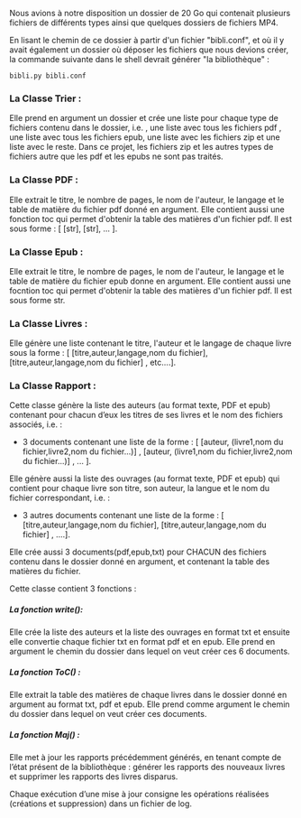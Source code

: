 Nous avions à notre disposition un dossier de 20 Go qui contenait plusieurs fichiers de différents types ainsi que quelques dossiers de fichiers MP4. 

En lisant le chemin de ce dossier à partir d'un fichier "bibli.conf", et où il y avait également un dossier où déposer les fichiers que nous devions créer, la commande suivante dans le shell devrait générer "la bibliothèque" :

```
bibli.py bibli.conf
```

### La Classe Trier :

Elle prend en argument un dossier et crée une liste pour chaque type de fichiers contenu dans le dossier, i.e. , une liste avec tous les fichiers pdf , une liste avec tous les fichiers epub, une liste avec les fichiers zip et une liste avec le reste.
Dans ce projet, les fichiers zip et les autres types de fichiers autre que les pdf et les epubs ne sont pas traités.

### La Classe PDF :

Elle extrait le titre, le nombre de pages, le nom de l'auteur, le langage et le table de matière du fichier pdf donné en argument.
Elle contient aussi une fonction toc qui permet d'obtenir la table des matières d'un fichier pdf. Il est sous forme : [ [str], [str], ... ].

### La Classe Epub :

Elle extrait le titre, le nombre de pages, le nom de l'auteur, le langage et le table de matière du fichier epub donne en argument.
Elle contient aussi une focntion toc qui permet d'obtenir la table des matières d'un fichier pdf. Il est sous forme str.

### La Classe Livres :

Elle génère une liste contenant le titre, l'auteur et le langage de chaque livre sous la forme : [ [titre,auteur,langage,nom du fichier], [titre,auteur,langage,nom du fichier] , etc....].
 
### La Classe Rapport :

Cette classe génère la liste des auteurs (au format texte, PDF et epub) contenant pour chacun d’eux les titres de ses livres et le nom des fichiers associés, i.e. :
 - 3 documents contenant une liste de la forme : [ [auteur, (livre1,nom du fichier,livre2,nom du fichier...)] , [auteur, (livre1,nom du fichier,livre2,nom du fichier...)] , ... ].

Elle génère aussi la liste des ouvrages (au format texte, PDF et epub) qui contient pour chaque livre son titre, son auteur, la langue et le nom du fichier correspondant, i.e. :
 - 3 autres documents contenant une liste de la forme : [ [titre,auteur,langage,nom du fichier], [titre,auteur,langage,nom du fichier] , ....].

Elle crée aussi 3 documents(pdf,epub,txt) pour CHACUN des fichiers contenu dans le dossier donné en argument, et contenant la table des matières du fichier.

Cette classe contient 3 fonctions :

##### La fonction write(): 

Elle crée la liste des auteurs et la liste des ouvrages en format txt et ensuite elle convertie chaque fichier txt en format pdf et en epub.
Elle prend en argument le chemin du dossier dans lequel on veut créer ces 6 documents.
 
##### La fonction ToC() :
Elle extrait la table des matières de chaque livres dans le dossier donné en argument au format txt, pdf et epub.
Elle prend comme argument le chemin du dossier dans lequel on veut créer ces documents.
 
##### La fonction Maj() :

Elle met à jour les rapports précédemment générés, en tenant compte de l’état présent de la bibliothèque : générer les rapports des nouveaux livres et supprimer les rapports des livres disparus.

Chaque exécution d’une mise à jour consigne les opérations réalisées (créations et suppression) dans un fichier de log.

